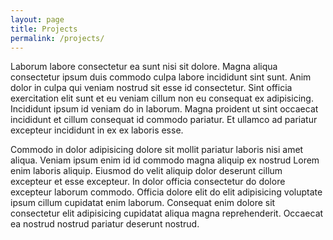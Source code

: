 ```yaml
---
layout: page
title: Projects
permalink: /projects/
---
```


Laborum labore consectetur ea sunt nisi sit dolore. Magna aliqua consectetur ipsum duis commodo culpa labore incididunt sint sunt. Anim dolor in culpa qui veniam nostrud sit esse id consectetur. Sint officia exercitation elit sunt et eu veniam cillum non eu consequat ex adipisicing. Incididunt ipsum id veniam do in laborum. Magna proident ut sint occaecat incididunt et cillum consequat id commodo pariatur. Et ullamco ad pariatur excepteur incididunt in ex ex laboris esse.

Commodo in dolor adipisicing dolore sit mollit pariatur laboris nisi amet aliqua. Veniam ipsum enim id id commodo magna aliquip ex nostrud Lorem enim laboris aliquip. Eiusmod do velit aliquip dolor deserunt cillum excepteur et esse excepteur. In dolor officia consectetur do dolore excepteur laborum commodo. Officia dolore elit do elit adipisicing voluptate ipsum cillum cupidatat enim laborum. Consequat enim dolore sit consectetur elit adipisicing cupidatat aliqua magna reprehenderit. Occaecat ea nostrud nostrud pariatur deserunt nostrud.

